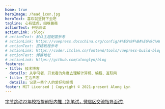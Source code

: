```yaml
---
home: true
heroImage: /head_icon.jpg
heroText: 喜欢就坚持下去吧
tagline: 心有猛虎，细嗅蔷薇
actionText: 开始阅读
actionLink: /blog/
# actionText: 默认主题配置参考
# actionLink: https://vuepress.docschina.org/config/#%E5%9F%BA%E6%9C%AC%E9%85%8D%E7%BD%AE-basic-config
# actionText: 搭建教程参考
# actionLink: https://coder.itclan.cn/fontend/tools/vuepress-build-blog/#%E5%9F%BA%E6%9C%AC%E9%85%8D%E7%BD%AE
# actionText: 博客地址
# actionLink: https://github.com/alonglyn/blog
features:
- title: 技术博客
  details: 从学习者、开发者的角度去理解计算机、编程、互联网
- title: 生活日志
  details: 记录一些个人的爱好和感悟
footer: MIT Licensed | Copyright © 2021-present Along Lyn
---
```

[字节跳动22年校招提前批内推（免笔试，微信区交流指导面试)](https://alonglyn.github.io/job/2022)